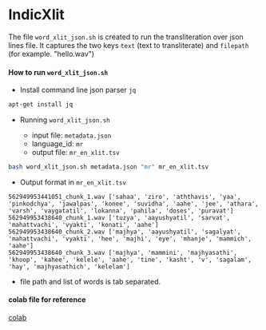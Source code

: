 # IndicXlit

The file `word_xlit_json.sh` is created to run the transliteration over json lines file. It captures the two keys ` text ` (text to transliterate) and ` filepath ` (for example. "hello.wav")

#### How to run ` word_xlit_json.sh `

* Install command line json parser `jq`

```bash
apt-get install jq
```

* Running ` word_xlit_json.sh `

  - input file: ` metadata.json `
  - language_id: ` mr `
  - output file: ` mr_en_xlit.tsv `

```bash
bash word_xlit_json.sh metadata.json "mr" mr_en_xlit.tsv
```


* Output format in `mr_en_xlit.tsv`

```
562949953441051_chunk_1.wav	['sahaa', 'ziro', 'aththavis', 'yaa', 'pinkodchya', 'jawalpas', 'konee', 'suvidha', 'aahe', 'jee', 'athara', 'varsh', 'vaygatatil', 'lokanna', 'pahila', 'doses', 'puravat']
562949953438640_chunk_1.wav	['tuzya', 'aayushyatil', 'sarvat', 'mahattvachi', 'vyakti', 'konati', 'aahe']
562949953438640_chunk_2.wav	['majhya', 'aayushyatil', 'sagalyat', 'mahattvachi', 'vyakti', 'hee', 'majhi', 'eye', 'mhanje', 'mammich', 'aahe']
562949953438640_chunk_3.wav	['majhya', 'mammini', 'majhyasathi', 'khoop', 'kahee', 'kelele', 'aahe', 'tine', 'kasht', 'v', 'sagalam', 'hay', 'majhyasathich', 'kelelam']
```

  - file path and list of words is tab separated.


#### colab file for reference

[colab](https://colab.research.google.com/drive/1HeBhjcVC10j0d9-JaVHI2DzrzxmHUX-d?usp=sharing)
